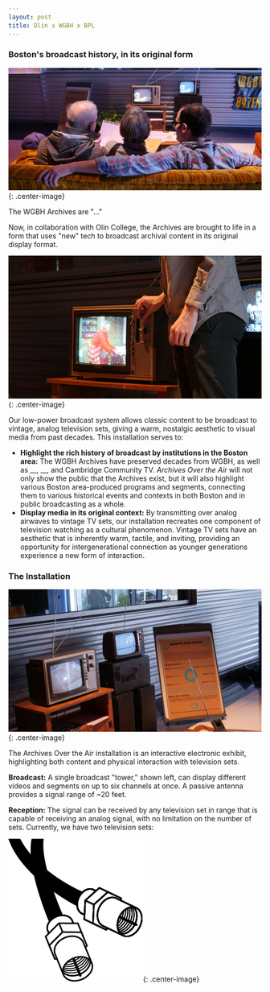 ```yaml
---
layout: post
title: Olin x WGBH x BPL
---
```


### Boston's broadcast history, in its original form

![Our exhibit, at WGBH](assets/GBH1.jpg){: .center-image}

The WGBH Archives are "..."

Now, in collaboration with Olin College, the Archives are brought to life in a form that uses "new" tech to broadcast archival content in its original display format. 

![Our exhibit, at WGBH](assets/GBH2.jpg){: .center-image}

Our low-power broadcast system allows classic content to be broadcast to vintage, analog television sets, giving a warm, nostalgic aesthetic to visual media from past decades. This installation serves to:

 * __Highlight the rich history of broadcast by institutions in the Boston area:__ The WGBH Archives have preserved decades from WGBH, as well as __, __, and Cambridge Community TV. *Archives Over the Air* will not only show the public that the Archives exist, but it will also highlight various Boston area-produced programs and segments, connecting them to various historical events and contexts in both Boston and in public broadcasting as a whole.
 * __Display media in its original context:__ By transmitting over analog airwaves to vintage TV sets, our installation recreates one component of television watching as a cultural phenomenon. Vintage TV sets have an aesthetic that is inherently warm, tactile, and inviting, providing an opportunity for intergenerational connection as younger generations experience a new form of interaction.
 

### The Installation

![Our exhibit, at WGBH](assets/GBH4.jpg){: .center-image}


The Archives Over the Air installation is an interactive electronic exhibit, highlighting both content and physical interaction with television sets.

**Broadcast:** A single broadcast "tower," shown left, can display different videos and segments on up to six channels at once. A passive antenna provides a signal range of ~20 feet.

**Reception:** The signal can be received by any television set in range that is capable of receiving an analog signal, with no limitation on the number of sets. Currently, we have two television sets: 

 ![CoAx](assets/coax.png){: .center-image}




